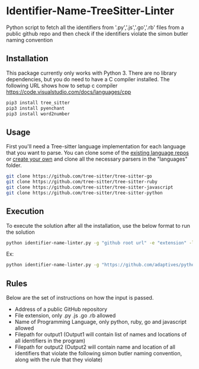 # Identifier-Name-TreeSitter-Linter
Python script to fetch all the identifiers from '.py','.js','.go','.rb' files from a public github repo and then check if the identifiers violate the simon butler naming convention

## Installation

This package currently only works with Python 3. There are no library dependencies, but you do need to have a C compiler installed. The following URL shows how to setup c compiler
https://code.visualstudio.com/docs/languages/cpp

```sh
pip3 install tree_sitter
pip3 install pyenchant
pip3 install word2number
```

## Usage
First you'll need a Tree-sitter language implementation for each language that you want to parse. You can clone some of the [existing language repos](https://github.com/tree-sitter) or [create your own](http://tree-sitter.github.io/tree-sitter/creating-parsers) and clone all the necessary parsers in the "languages" folder.

```sh
git clone https://github.com/tree-sitter/tree-sitter-go
git clone https://github.com/tree-sitter/tree-sitter-ruby
git clone https://github.com/tree-sitter/tree-sitter-javascript
git clone https://github.com/tree-sitter/tree-sitter-python
```

## Execution
To execute the solution after all the installation, use the below format to run the solution
```sh
python identifier-name-linter.py -g "github root url" -e "extension" -l "language" -o1 "output1 path" -o2 "output2 path"
```
Ex:
```sh
python identifier-name-linter.py -g "https://github.com/adaptives/python-examples" -e ".py" -l "python" -o1 "output1/output1.csv" -o2 "output2/output2.csv"
```

## Rules
Below are the set of instructions on how the input is passed.
* Address of a public GitHub repository
* File extension, only .py .js .go .rb allowed
* Name of Programming Language, only python, ruby, go and javascript allowed
* Filepath for output1
    (Output1 will contain list of names and locations of all identifiers in the program)
* Filepath for output2
    (Output2 will contain name and location of all identifiers that violate the following simon butler naming convention, along with the rule that they violate) 
